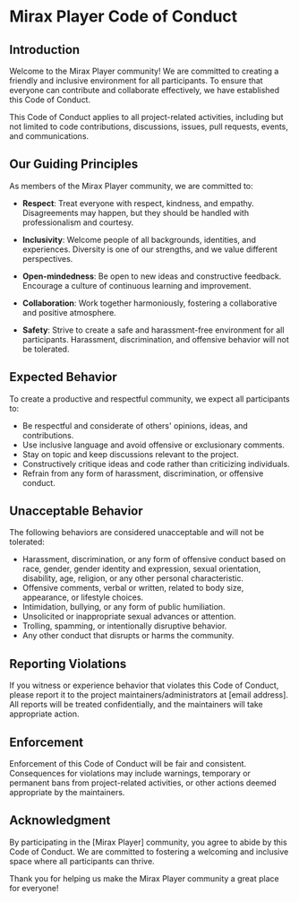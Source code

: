 # Mirax Player Code of Conduct

## Introduction

Welcome to the Mirax Player community! We are committed to creating a friendly and inclusive environment for all participants. To ensure that everyone can contribute and collaborate effectively, we have established this Code of Conduct.

This Code of Conduct applies to all project-related activities, including but not limited to code contributions, discussions, issues, pull requests, events, and communications.

## Our Guiding Principles

As members of the Mirax Player community, we are committed to:

- **Respect**: Treat everyone with respect, kindness, and empathy. Disagreements may happen, but they should be handled with professionalism and courtesy.

- **Inclusivity**: Welcome people of all backgrounds, identities, and experiences. Diversity is one of our strengths, and we value different perspectives.

- **Open-mindedness**: Be open to new ideas and constructive feedback. Encourage a culture of continuous learning and improvement.

- **Collaboration**: Work together harmoniously, fostering a collaborative and positive atmosphere.

- **Safety**: Strive to create a safe and harassment-free environment for all participants. Harassment, discrimination, and offensive behavior will not be tolerated.

## Expected Behavior

To create a productive and respectful community, we expect all participants to:

- Be respectful and considerate of others' opinions, ideas, and contributions.
- Use inclusive language and avoid offensive or exclusionary comments.
- Stay on topic and keep discussions relevant to the project.
- Constructively critique ideas and code rather than criticizing individuals.
- Refrain from any form of harassment, discrimination, or offensive conduct.

## Unacceptable Behavior

The following behaviors are considered unacceptable and will not be tolerated:

- Harassment, discrimination, or any form of offensive conduct based on race, gender, gender identity and expression, sexual orientation, disability, age, religion, or any other personal characteristic.
- Offensive comments, verbal or written, related to body size, appearance, or lifestyle choices.
- Intimidation, bullying, or any form of public humiliation.
- Unsolicited or inappropriate sexual advances or attention.
- Trolling, spamming, or intentionally disruptive behavior.
- Any other conduct that disrupts or harms the community.

## Reporting Violations

If you witness or experience behavior that violates this Code of Conduct, please report it to the project maintainers/administrators at [email address]. All reports will be treated confidentially, and the maintainers will take appropriate action.

## Enforcement

Enforcement of this Code of Conduct will be fair and consistent. Consequences for violations may include warnings, temporary or permanent bans from project-related activities, or other actions deemed appropriate by the maintainers.

## Acknowledgment

By participating in the [Mirax Player] community, you agree to abide by this Code of Conduct. We are committed to fostering a welcoming and inclusive space where all participants can thrive.

Thank you for helping us make the Mirax Player community a great place for everyone!
